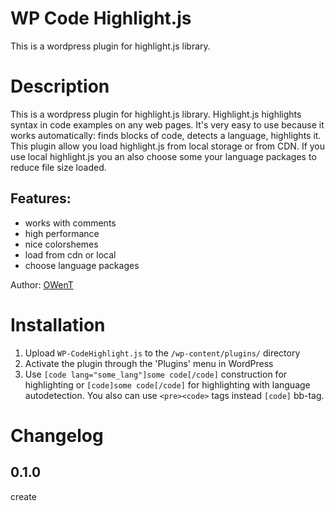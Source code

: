 WP Code Highlight.js
============
This is a wordpress plugin for highlight.js library.

Description
======
This is a wordpress plugin for highlight.js library.
Highlight.js highlights syntax in code examples on any web pages. 
It's very easy to use because it works automatically: finds blocks of code, detects a language, highlights it.
This plugin allow you load highlight.js from local storage or from CDN.
If you use local highlight.js you an also choose some your language packages to reduce file size loaded.

Features:
------
* works with comments
* high performance
* nice colorshemes
* load from cdn or local
* choose language packages

Author: [OWenT](http://owent.net/)

Installation
======

1. Upload `WP-CodeHighlight.js` to the `/wp-content/plugins/` directory
2. Activate the plugin through the 'Plugins' menu in WordPress
3. Use `[code lang="some_lang"]some code[/code]` construction for highlighting
   or `[code]some code[/code]` for highlighting with language autodetection.
   You also can use `<pre><code>` tags instead `[code]` bb-tag.


Changelog
======
0.1.0
------
create
